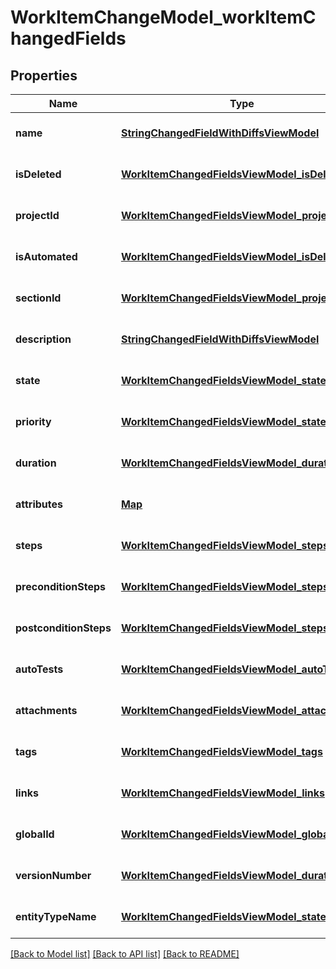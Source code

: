 # WorkItemChangeModel_workItemChangedFields
## Properties

| Name | Type | Description | Notes |
|------------ | ------------- | ------------- | -------------|
| **name** | [**StringChangedFieldWithDiffsViewModel**](StringChangedFieldWithDiffsViewModel.md) |  | [optional] [default to null] |
| **isDeleted** | [**WorkItemChangedFieldsViewModel_isDeleted**](WorkItemChangedFieldsViewModel_isDeleted.md) |  | [optional] [default to null] |
| **projectId** | [**WorkItemChangedFieldsViewModel_projectId**](WorkItemChangedFieldsViewModel_projectId.md) |  | [optional] [default to null] |
| **isAutomated** | [**WorkItemChangedFieldsViewModel_isDeleted**](WorkItemChangedFieldsViewModel_isDeleted.md) |  | [optional] [default to null] |
| **sectionId** | [**WorkItemChangedFieldsViewModel_projectId**](WorkItemChangedFieldsViewModel_projectId.md) |  | [optional] [default to null] |
| **description** | [**StringChangedFieldWithDiffsViewModel**](StringChangedFieldWithDiffsViewModel.md) |  | [optional] [default to null] |
| **state** | [**WorkItemChangedFieldsViewModel_state**](WorkItemChangedFieldsViewModel_state.md) |  | [optional] [default to null] |
| **priority** | [**WorkItemChangedFieldsViewModel_state**](WorkItemChangedFieldsViewModel_state.md) |  | [optional] [default to null] |
| **duration** | [**WorkItemChangedFieldsViewModel_duration**](WorkItemChangedFieldsViewModel_duration.md) |  | [optional] [default to null] |
| **attributes** | [**Map**](WorkItemChangedAttributeViewModel.md) |  | [optional] [default to null] |
| **steps** | [**WorkItemChangedFieldsViewModel_steps**](WorkItemChangedFieldsViewModel_steps.md) |  | [optional] [default to null] |
| **preconditionSteps** | [**WorkItemChangedFieldsViewModel_steps**](WorkItemChangedFieldsViewModel_steps.md) |  | [optional] [default to null] |
| **postconditionSteps** | [**WorkItemChangedFieldsViewModel_steps**](WorkItemChangedFieldsViewModel_steps.md) |  | [optional] [default to null] |
| **autoTests** | [**WorkItemChangedFieldsViewModel_autoTests**](WorkItemChangedFieldsViewModel_autoTests.md) |  | [optional] [default to null] |
| **attachments** | [**WorkItemChangedFieldsViewModel_attachments**](WorkItemChangedFieldsViewModel_attachments.md) |  | [optional] [default to null] |
| **tags** | [**WorkItemChangedFieldsViewModel_tags**](WorkItemChangedFieldsViewModel_tags.md) |  | [optional] [default to null] |
| **links** | [**WorkItemChangedFieldsViewModel_links**](WorkItemChangedFieldsViewModel_links.md) |  | [optional] [default to null] |
| **globalId** | [**WorkItemChangedFieldsViewModel_globalId**](WorkItemChangedFieldsViewModel_globalId.md) |  | [optional] [default to null] |
| **versionNumber** | [**WorkItemChangedFieldsViewModel_duration**](WorkItemChangedFieldsViewModel_duration.md) |  | [optional] [default to null] |
| **entityTypeName** | [**WorkItemChangedFieldsViewModel_state**](WorkItemChangedFieldsViewModel_state.md) |  | [optional] [default to null] |

[[Back to Model list]](../README.md#documentation-for-models) [[Back to API list]](../README.md#documentation-for-api-endpoints) [[Back to README]](../README.md)

